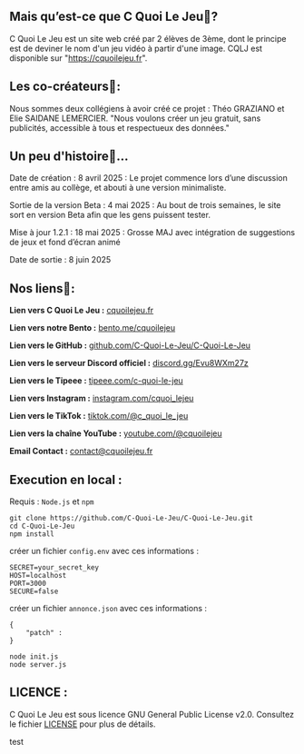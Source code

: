 ## **Mais qu’est-ce que C Quoi Le Jeu🤔?**

C Quoi Le Jeu est un site web créé par 2 élèves de 3ème, dont le principe est de deviner le nom d'un jeu vidéo à partir d'une image. CQLJ est disponible sur "https://cquoilejeu.fr".

## **Les co-créateurs🤝:**

Nous sommes deux collégiens à avoir créé ce projet : Théo GRAZIANO et Elie SAIDANE LEMERCIER. "Nous voulons créer un jeu gratuit, sans publicités, accessible à tous et respectueux des données."

## **Un peu d'histoire📜...**

Date de création : 8 avril 2025 : Le projet commence lors d’une discussion entre amis au collège, et abouti à une version minimaliste.

Sortie de la version Beta : 4 mai 2025 : Au bout de trois semaines, le site sort en version Beta afin que les gens puissent tester.

Mise à jour 1.2.1 : 18 mai 2025 : Grosse MAJ avec intégration de suggestions de jeux et fond d’écran animé

Date de sortie : 8 juin 2025

## **Nos liens🔗:**

**Lien vers C Quoi Le Jeu :** [cquoilejeu.fr](https://cquoilejeu.fr)

**Lien vers notre Bento :** [bento.me/cquoilejeu](https://bento.me/cquoilejeu)

**Lien vers le GitHub :** [github.com/C-Quoi-Le-Jeu/C-Quoi-Le-Jeu](https://github.com/C-Quoi-Le-Jeu/C-Quoi-Le-Jeu)

**Lien vers le serveur Discord officiel :** [discord.gg/Evu8WXm27z](https://discord.gg/Evu8WXm27z)

**Lien vers le Tipeee :** [tipeee.com/c-quoi-le-jeu](https://fr.tipeee.com/c-quoi-le-jeu)

**Lien vers Instagram :** [instagram.com/cquoi_lejeu](https://www.instagram.com/cquoi_lejeu?igsh=bDl6OGFtdnA2OGdo)

**Lien vers le TikTok :** [tiktok.com/@c_quoi_le_jeu](https://www.tiktok.com/@c_quoi_le_jeu?_t=ZN-8wN2w0gTh4w&_r=1)

**Lien vers la chaîne YouTube :** [youtube.com/@cquoilejeu](https://www.youtube.com/@cquoilejeu)

**Email Contact :** contact@cquoilejeu.fr

## **Execution en local :**

Requis : `Node.js` et `npm`
``` 
git clone https://github.com/C-Quoi-Le-Jeu/C-Quoi-Le-Jeu.git
cd C-Quoi-Le-Jeu
npm install
```
créer un fichier `config.env` avec ces informations :
```
SECRET=your_secret_key
HOST=localhost
PORT=3000
SECURE=false
```
créer un fichier `annonce.json` avec ces informations :
```
{
    "patch" :
}
```
```
node init.js
node server.js
```

## **LICENCE :**

C Quoi Le Jeu est sous licence GNU General Public License v2.0. Consultez le fichier [LICENSE](https://github.com/C-Quoi-Le-Jeu/C-Quoi-Le-Jeu/blob/main/LICENSE) pour plus de détails.

test
